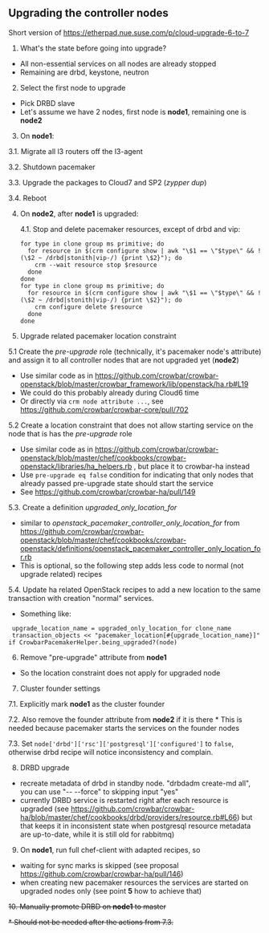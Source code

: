 ## Upgrading the controller nodes

Short version of https://etherpad.nue.suse.com/p/cloud-upgrade-6-to-7

1. What's the state before going into upgrade?
  * All non-essential services on all nodes are already stopped
  * Remaining are drbd, keystone, neutron
  
2. Select the first node to upgrade
  * Pick DRBD slave
  * Let's assume we have 2 nodes, first node is **node1**, remaining one is **node2**

3. On **node1**:

  3.1. Migrate  all l3 routers off the l3-agent
  
  3.2. Shutdown pacemaker
  
  3.3. Upgrade the packages to Cloud7 and SP2 (*zypper dup*)
  
  3.4. Reboot
  
4. On **node2**, after **node1** is upgraded:
  
   4.1. Stop and delete pacemaker resources, except of drbd and vip:
   ```
   for type in clone group ms primitive; do
     for resource in $(crm configure show | awk "\$1 == \"$type\" && ! (\$2 ~ /drbd|stonith|vip-/) {print \$2}"); do
       crm --wait resource stop $resource
     done
   done
   for type in clone group ms primitive; do
     for resource in $(crm configure show | awk "\$1 == \"$type\" && ! (\$2 ~ /drbd|stonith|vip-/) {print \$2}"); do
       crm configure delete $resource
     done
   done
   ```

5. Upgrade related pacemaker location constraint

  5.1 Create the *pre-upgrade* role (technically, it's pacemaker node's attribute) and assign it to all controller nodes that are not upgraded yet (**node2**)
   * Use similar code as in https://github.com/crowbar/crowbar-openstack/blob/master/crowbar_framework/lib/openstack/ha.rb#L19
   * We could do this probably already during Cloud6 time
   * Or directly via ``crm node attribute ...``, see https://github.com/crowbar/crowbar-core/pull/702
  
  5.2 Create a location constraint that does not allow starting service on the node that is has the *pre-upgrade* role
   * Use similar code as in https://github.com/crowbar/crowbar-openstack/blob/master/chef/cookbooks/crowbar-openstack/libraries/ha_helpers.rb , but place it to crowbar-ha instead
   * Use ``pre-upgrade eq false`` condition for indicating that only nodes that already passed pre-upgrade state should start the service
   * See https://github.com/crowbar/crowbar-ha/pull/149
  
  5.3. Create a definition *upgraded_only_location_for*
   * similar to *openstack_pacemaker_controller_only_location_for* from https://github.com/crowbar/crowbar-openstack/blob/master/chef/cookbooks/crowbar-openstack/definitions/openstack_pacemaker_controller_only_location_for.rb
   * This is optional, so the following step adds less code to normal (not upgrade related) recipes
  
  5.4. Update ha related OpenStack recipes to add a new location to the same transaction with creation "normal" services.
   * Something like:
  
   ```
    upgrade_location_name = upgraded_only_location_for clone_name
    transaction_objects << "pacemaker_location[#{upgrade_location_name}]" if CrowbarPacemakerHelper.being_upgraded?(node)
   ```
6. Remove "pre-upgrade" attribute from **node1** 

  * So the location constraint does not apply for upgraded node
  
7. Cluster founder settings

  7.1. Explicitly mark **node1** as the cluster founder
  
  7.2. Also remove the founder attribute from **node2** if it is there
    * This is needed because pacemaker starts the services on the founder nodes
    
  7.3. Set ``node['drbd']['rsc']['postgresql']['configured']`` to ``false``, otherwise drbd recipe will notice inconsistency and complain.
  
8. DRBD upgrade

 * recreate metadata of drbd in standby node. "drbdadm create-md all", you can use "-- --force" to skipping input  "yes"
 * currently DRBD service is restarted right after each resource is upgraded (see https://github.com/crowbar/crowbar-ha/blob/master/chef/cookbooks/drbd/providers/resource.rb#L66) but that keeps it in inconsistent state when postgresql resource metadata are up-to-date, while it is still old for rabbitmq)

9. On **node1**, run full chef-client with adapted recipes, so

  * waiting for sync marks is skipped (see proposal https://github.com/crowbar/crowbar-ha/pull/146)
  * when creating new pacemaker resources the services are started on upgraded nodes only (see point **5** how to achieve that)
  
~~10. Manually promote DRBD on **node1** to master~~

 ~~* Should not be needed after the actions from 7.3.~~
